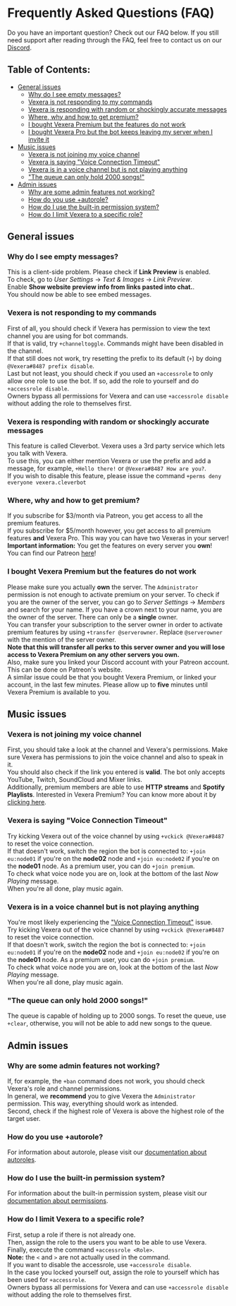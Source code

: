 # Frequently Asked Questions (FAQ)
Do you have an important question? Check out our FAQ below. If you still need support after reading through the FAQ, feel free to contact us on our <a href="https://discord.gg/VzbRGWF" target="_blank">Discord</a>.

## Table of Contents:

* [General issues](#general-issues)
    * [Why do I see empty messages?](#why-do-i-see-empty-messages)
    * [Vexera is not responding to my commands](#vexera-is-not-responding-to-my-commands)
    * [Vexera is responding with random or shockingly accurate messages](#vexera-is-responding-with-random-or-sockingly-acurate-messages)
    * [Where, why and how to get premium?](#where-why-and-how-to-get-premium)
    * [I bought Vexera Premium but the features do not work](#i-bought-vexera-premium-but-the-features-do-not-work)
    * [I bought Vexera Pro but the bot keeps leaving my server when I invite it](#i-bought-vexera-pro-but-the-bot-keeps-leaving-my-server-when-i-invite-it)
* [Music issues](#music-issues)
    * [Vexera is not joining my voice channel](#vexera-is-not-joining-my-voice-channel)
    * [Vexera is saying "Voice Connection Timeout"](#vexera-is-saying-voice-connection-timeout)
    * [Vexera is in a voice channel but is not playing anything](#vexera-is-in-a-voice-channel-but-is-not-playing-anything)
    * ["The queue can only hold 2000 songs!"](#the-queue-can-only-hold-2000-songs)
* [Admin issues](#admin-issues)
    * [Why are some admin features not working?](#why-are-some-admin-features-not-working)
    * [How do you use +autorole?](#how-do-you-use-autorole)
    * [How do I use the built-in permission system?](#how-do-i-use-the-built-in-permission-system)
    * [How do I limit Vexera to a specific role?](#how-do-i-limit-vexera-to-a-specific-role)

## General issues

### Why do I see empty messages?
This is a client-side problem. Please check if **Link Preview** is enabled.<br/>
To check, go to *User Settings* -> *Text & Images* -> *Link Preview*.<br/>
Enable **Show website preview info from links pasted into chat.**.<br/>
You should now be able to see embed messages.

### Vexera is not responding to my commands
First of all, you should check if Vexera has permission to view the text channel you are using for bot commands.<br/>
If that is valid, try `+channeltoggle`. Commands might have been disabled in the channel.<br/>
If that still does not work, try resetting the prefix to its default (`+`) by doing `@Vexera#8487 prefix disable`.<br/>
Last but not least, you should check if you used an `+accessrole` to only allow one role to use the bot. If so, add the role to yourself and do `+accessrole disable`.<br/>
Owners bypass all permissions for Vexera and can use `+accessrole disable` without adding the role to themselves first.

### Vexera is responding with random or shockingly accurate messages
This feature is called Cleverbot. Vexera uses a 3rd party service which lets you talk with Vexera.<br/>
To use this, you can either mention Vexera or use the prefix and add a message, for example, `+Hello there!` or `@Vexera#8487 How are you?`.<br/>
If you wish to disable this feature, please issue the command `+perms deny everyone vexera.cleverbot`

### Where, why and how to get premium?
If you subscribe for $3/month via Patreon, you get access to all the premium features.<br/>
If you subscribe for $5/month however, you get access to all premium features **and** Vexera Pro. This way you can have two Vexeras in your server!<br/>
**Important information:** You get the features on every server you **own**!<br/>
You can find our Patreon [here](https://www.patreon.com/bePatron?c=703870&rid=1291630)!

### I bought Vexera Premium but the features do not work
Please make sure you actually **own** the server. The `Administrator` permission is not enough to activate premium on your server. To check if you are the owner of the server, you can go to *Server Settings* → *Members* and search for your name. If you have a crown next to your name, you are the owner of the server. There can only be a **single** owner.<br/>
You can transfer your subscription to the server owner in order to activate premium features by using `+transfer @serverowner`. Replace `@serverowner` with the mention of the server owner.<br/>
**Note that this will transfer all perks to this server owner and you will lose access to Vexera Premium on any other servers you own.**<br/>
Also, make sure you linked your Discord account with your Patreon account. This can be done on Patreon's website.<br/>
A similar issue could be that you bought Vexera Premium, or linked your account, in the last few minutes. Please allow up to **five** minutes until Vexera Premium is available to you.

## Music issues

### Vexera is not joining my voice channel
First, you should take a look at the channel and Vexera's permissions. Make sure Vexera has permissions to join the voice channel and also to speak in it.<br/>
You should also check if the link you entered is **valid**. The bot only accepts YouTube, Twitch, SoundCloud and Mixer links.<br/>
Additionally, premium members are able to use **HTTP streams** and **Spotify Playlists**. Interested in Vexera Premium? You can know more about it by [clicking here](https://vexera.io/premium).

### Vexera is saying "Voice Connection Timeout"
Try kicking Vexera out of the voice channel by using `+vckick @Vexera#8487` to reset the voice connection.<br/>
If that doesn't work, switch the region the bot is connected to: `+join eu:node01` if you're on the **node02** node and `+join eu:node02` if you're on the **node01** node. As a premium user, you can do `+join premium`.<br/>
To check what voice node you are on, look at the bottom of the last *Now Playing* message.<br/>
When you're all done, play music again.

### Vexera is in a voice channel but is not playing anything
You're most likely experiencing the ["Voice Connection Timeout"](#vexera-is-saying-voice-connection-timeout) issue.<br/>
Try kicking Vexera out of the voice channel by using `+vckick @Vexera#8487` to reset the voice connection.<br/>
If that doesn't work, switch the region the bot is connected to: `+join eu:node01` if you're on the **node02** node and `+join eu:node02` if you're on the **node01** node. As a premium user, you can do `+join premium`.<br/>
To check what voice node you are on, look at the bottom of the last *Now Playing* message.<br/>
When you're all done, play music again.

### "The queue can only hold 2000 songs!"
The queue is capable of holding up to 2000 songs. To reset the queue, use `+clear`, otherwise, you will not be able to add new songs to the queue.

## Admin issues

### Why are some admin features not working?
If, for example, the `+ban` command does not work, you should check Vexera's role and channel permissions.<br/>
In general, we **recommend** you to give Vexera the `Administrator` permission. This way, everything should work as intended.<br/>
Second, check if the highest role of Vexera is above the highest role of the target user.

### How do you use +autorole?
For information about autorole, please visit our [documentation about autoroles](/docs/autorole).

### How do I use the built-in permission system?
For information about the built-in permission system, please visit our [documentation about permissions](/docs/permissions).

### How do I limit Vexera to a specific role?
First, setup a role if there is not already one.<br/>
Then, assign the role to the users you want to be able to use Vexera.<br/>
Finally, execute the command `+accessrole <Role>`.<br/>
**Note:** the `<` and `>` are not actually used in the command.<br/>
If you want to disable the accessrole, use `+accessrole disable`.<br/>
In the case you locked yourself out, assign the role to yourself which has been used for `+accessrole`.<br/>
Owners bypass all permissions for Vexera and can use `+accessrole disable` without adding the role to themselves first.